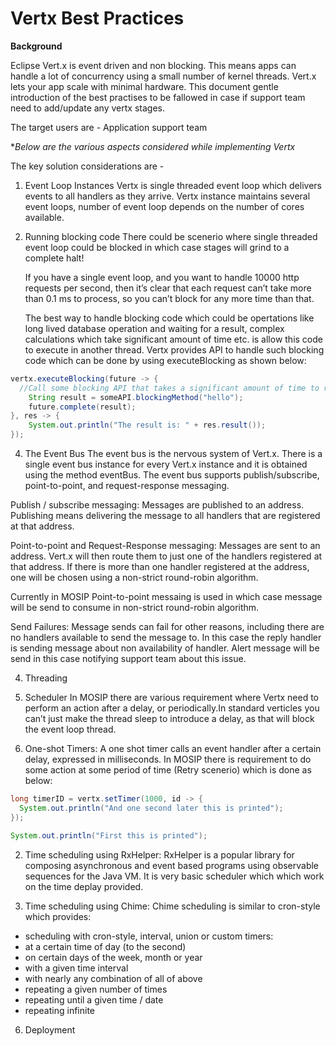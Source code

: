 
# Vertx Best Practices

**Background**

Eclipse Vert.x is event driven and non blocking. This means apps can handle a lot of concurrency using a small number of kernel threads. Vert.x lets your app scale with minimal hardware. This document gentle introduction of the best practises to be fallowed in case if support team need to add/update any vertx stages.

The target users are -
Application support team

**Below are the various aspects considered while implementing Vertx*

The key solution considerations are -
1.	Event Loop Instances
	Vertx is single threaded event loop which delivers events to all handlers as they arrive. Vertx instance maintains several event loops, number of event loop depends on the number of cores available.
	
2.	Running blocking code
	There could be scenerio where single threaded event loop could be blocked in which case stages will grind to a complete halt!
	
	If you have a single event loop, and you want to handle 10000 http requests per second, then it’s clear that each request can’t take more than 0.1 ms to process, so you can’t block for any more time than that.
	
	The best way to handle blocking code which could be opertations like long lived database operation and waiting for a result, complex calculations which take significant amount of time etc. is allow this code to execute in another thread. Vertx provides API to handle such blocking code which can be done by using executeBlocking as shown below:
	
```java
vertx.executeBlocking(future -> {
  //Call some blocking API that takes a significant amount of time to return
  	String result = someAPI.blockingMethod("hello");
  	future.complete(result);
}, res -> {
  	System.out.println("The result is: " + res.result());
});
```

4. The Event Bus
The event bus is the nervous system of Vert.x. There is a single event bus instance for every Vert.x instance and it is obtained using the method eventBus.
The event bus supports publish/subscribe, point-to-point, and request-response messaging.

Publish / subscribe messaging:
Messages are published to an address. Publishing means delivering the message to all handlers that are registered at that address.

Point-to-point and Request-Response messaging:
Messages are sent to an address. Vert.x will then route them to just one of the handlers registered at that address.
If there is more than one handler registered at the address, one will be chosen using a non-strict round-robin algorithm.

Currently in MOSIP Point-to-point messaing is used in which case message will be send to consume in non-strict round-robin algorithm.

Send Failures:
Message sends can fail for other reasons, including there are no handlers available to send the message to. In this case the reply handler is sending message about non availability of handler. Alert message will be send in this case notifying support team about this issue.

4. Threading

5. 	Scheduler
In MOSIP there are various requirement where Vertx need to perform an action after a delay, or periodically.In standard verticles you can’t just make the thread sleep to introduce a delay, as that will block the event loop thread.

1. One-shot Timers:
A one shot timer calls an event handler after a certain delay, expressed in milliseconds. In MOSIP there is requirement to do some action at some period of time (Retry scenerio) which is done as below:

```java
long timerID = vertx.setTimer(1000, id -> {
  System.out.println("And one second later this is printed");
});

System.out.println("First this is printed");
```
2. Time scheduling using RxHelper:
RxHelper is a popular library for composing asynchronous and event based programs using observable sequences for the Java VM.
It is very basic scheduler which which work on the time deplay provided. 

3. Time scheduling using Chime:
Chime scheduling is similar to cron-style which provides:
- scheduling with cron-style, interval, union or custom timers:
- at a certain time of day (to the second)
- on certain days of the week, month or year
- with a given time interval
- with nearly any combination of all of above
- repeating a given number of times
- repeating until a given time / date
- repeating infinite

6.  Deployment